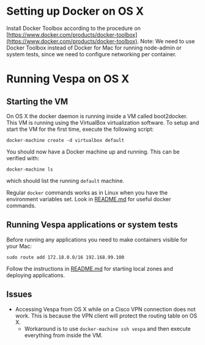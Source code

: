 # Setting up Docker on OS X
Install Docker Toolbox according to the procedure on [https://www.docker.com/products/docker-toolbox](https://www.docker.com/products/docker-toolbox).
Note: We need to use Docker Toolbox instead of Docker for Mac for running node-admin or system tests, since we need to 
configure networking per container.

# Running Vespa on OS X 

## Starting the VM
On OS X the docker daemon is running inside a VM called boot2docker. This VM is running using the 
VirtualBox virtualization software. To setup and start the VM for the first time, execute the
following script:

```
docker-machine create -d virtualbox default
```
You should now have a Docker machine up and running. This can be verified with:

```
docker-machine ls
```

which should list the running ```default``` machine.

Regular ```docker``` commands works as in Linux when you have the environment variables set. 
Look in [README.md](README.md) for useful docker commands.

## Running Vespa applications or system tests

Before running any applications you need to make containers visible for your Mac:
```
sudo route add 172.18.0.0/16 192.168.99.100
```

Follow the instructions in [README.md](README.md) for starting local zones and deploying applications.

## Issues
* Accessing Vespa from OS X while on a Cisco VPN connection does not work. This is because the VPN client will protect the routing table on OS X.
    * Workaround is to use ```docker-machine ssh vespa``` and then execute everything from inside the VM.

